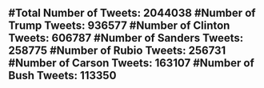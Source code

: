 #Total Number of Tweets: 2044038 
#Number of Trump Tweets: 936577
#Number of Clinton Tweets: 606787
#Number of Sanders Tweets: 258775
#Number of Rubio Tweets: 256731
#Number of Carson Tweets: 163107
#Number of Bush Tweets: 113350
---

